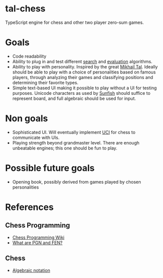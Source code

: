 # tal-chess

TypeScript engine for chess and other two player zero-sum games.

# Goals

- Code readability
- Ability to plug in and test different [search](https://www.chessprogramming.org/Search) and [evaluation](https://www.chessprogramming.org/Evaluation) algorithms.
- Ability to play with personality. Inspired by the great [Mikhail Tal](https://en.wikipedia.org/wiki/Mikhail_Tal). Ideally should be able to play with a choice of personalities based on famous players, through analyzing their games and classifying positions and determining their favorite types.
- Simple text-based UI making it possible to play without a UI for testing purposes. Unicode characters as used by [Sunfish](https://github.com/thomasahle/sunfish) should suffice to represent board, and full algebraic should be used for input.

# Non goals

- Sophisticated UI. Will eventually implement [UCI](https://en.wikipedia.org/wiki/Universal_Chess_Interface) for chess to communicate with UIs.
- Playing strength beyond grandmaster level. There are enough unbeatable engines; this one should be fun to play.

# Possible future goals

- Opening book, possibly derived from games played by chosen personalities

# References

## Chess Programming

- [Chess Programming Wiki](https://www.chessprogramming.org/Main_Page)
- [What are PGN and FEN?](https://support.chess.com/article/658-what-are-pgn-fen)

## Chess

- [Algebraic notation](https://en.wikipedia.org/wiki/Algebraic_notation_(chess))
